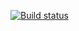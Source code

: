 [![Build status](https://ci.appveyor.com/api/projects/status/3wx0lg64yn93m422?svg=true)](https://ci.appveyor.com/project/shayu78/ahj-dom-3)